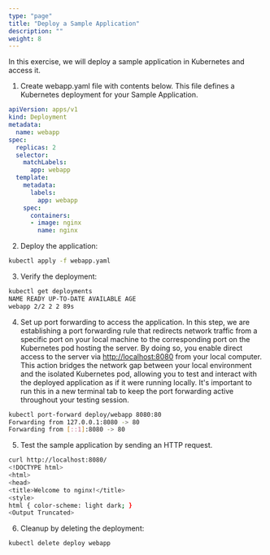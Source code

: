 ```yaml
---
type: "page"
title: "Deploy a Sample Application"
description: ""
weight: 8
---
```


In this exercise, we will deploy a sample application in Kubernetes and access it.

1. Create webapp.yaml file with contents below.
This file defines a Kubernetes deployment for your Sample Application.

```yaml
apiVersion: apps/v1
kind: Deployment
metadata:
  name: webapp
spec:
  replicas: 2
  selector:
    matchLabels:
      app: webapp
  template:
    metadata:
      labels:
        app: webapp
    spec:
      containers:
      - image: nginx
        name: nginx
```

2. Deploy the application:

```bash
kubectl apply -f webapp.yaml
```

3. Verify the deployment:

```bash
kubectl get deployments
NAME READY UP-TO-DATE AVAILABLE AGE
webapp 2/2 2 2 89s
```

4. Set up port forwarding to access the application.
In this step, we are establishing a port forwarding rule that redirects network traffic from a specific port on your
local machine to the corresponding port on the Kubernetes pod hosting the server. By doing so, you enable
direct access to the server via <http://localhost:8080> from your local computer. This action bridges the
network gap between your local environment and the isolated Kubernetes pod, allowing you to test and interact
with the deployed application as if it were running locally. It's important to run this in a new terminal tab to
keep the port forwarding active throughout your testing session.

```bash
kubectl port-forward deploy/webapp 8080:80
Forwarding from 127.0.0.1:8080 -> 80
Forwarding from [::1]:8080 -> 80
```

5. Test the sample application by sending an HTTP request.

```bash
curl http://localhost:8080/
<!DOCTYPE html>
<html>
<head>
<title>Welcome to nginx!</title>
<style>
html { color-scheme: light dark; }
<Output Truncated>
```

6. Cleanup by deleting the deployment:

```bash
kubectl delete deploy webapp
```
